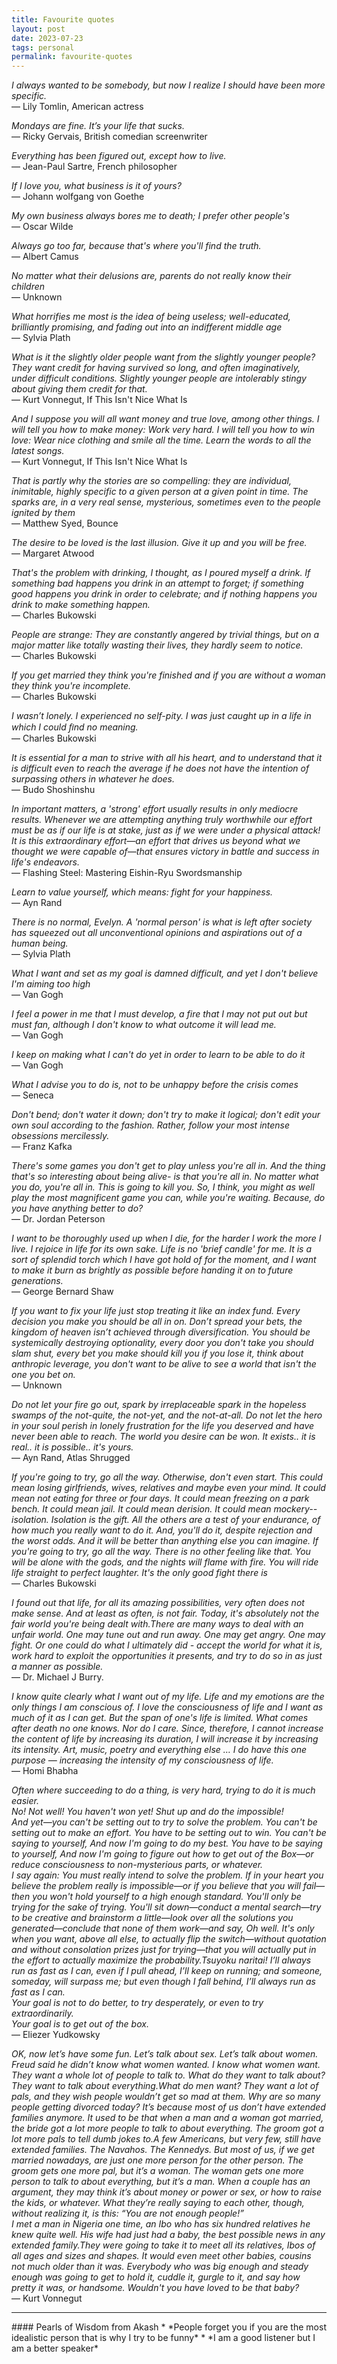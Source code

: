 ```yaml
---
title: Favourite quotes
layout: post
date: 2023-07-23
tags: personal
permalink: favourite-quotes
---
```

*I always wanted to be somebody, but now I realize I should have been more specific.*<br>
— Lily Tomlin, American actress

*Mondays are fine. It’s your life that sucks.*<br>
— Ricky Gervais, British comedian  screenwriter

*Everything has been figured out, except how to live.*<br>
— Jean-Paul Sartre, French philosopher

*If I love you, what business is it of yours?*<br>
— Johann wolfgang von Goethe

*My own business always bores me to death; I prefer other people's*<br>
— Oscar Wilde

*Always go too far, because that's where you'll find the truth.*<br>
— Albert Camus

*No matter what their delusions are, parents do not really know their children*<br>
— Unknown

*What horrifies me most is the idea of being useless; well-educated, brilliantly promising, and fading out into an indifferent middle age*<br>
— Sylvia Plath

*What is it the slightly older people want from the slightly younger people? They want credit for having survived so long, and often imaginatively, under difficult conditions. Slightly younger people are intolerably stingy about giving them credit for that.*<br>
— Kurt Vonnegut, If This Isn't Nice What Is

*And I suppose you will all want money and true love, among other things. I will tell you how to make money: Work very hard. I will tell you how to win love: Wear nice clothing and smile all the time. Learn the words to all the latest songs.*<br>
— Kurt Vonnegut, If This Isn't Nice What Is

*That is partly why the stories are so compelling: they are individual, inimitable, highly specific to a given person at a given point in time. The sparks are, in a very real sense, mysterious, sometimes even to the people ignited by them*<br>
— Matthew Syed, Bounce

*The desire to be loved is the last illusion. Give it up and you will be free.*<br>
― Margaret Atwood

*That's the problem with drinking, I thought, as I poured myself a drink. If something bad happens you drink in an attempt to forget; if something good happens you drink in order to celebrate; and if nothing happens you drink to make something happen.*<br>
— Charles Bukowski

*People are strange: They are constantly angered by trivial things, but on a major matter like totally wasting their lives, they hardly seem to notice.*<br>
― Charles Bukowski

*If you get married they think you're finished and if you are without a woman they think you're incomplete.*<br>
― Charles Bukowski

*I wasn’t lonely. I experienced no self-pity. I was just caught up in a life in which I could ﬁnd no meaning.*<br>
― Charles Bukowski

*It is essential for a man to strive with all his heart, and to understand that it is difficult even to reach the average if he does not have the intention of surpassing others in whatever he does.*<br>
— Budo Shoshinshu

*In important matters, a 'strong' effort usually results in only mediocre results.  Whenever we are attempting anything truly worthwhile our effort must be as if our life is at stake, just as if we were under a physical attack!  It is this extraordinary effort—an effort that drives us beyond what we thought we were capable of—that ensures victory in battle and success in life's endeavors.*<br>
— Flashing Steel: Mastering Eishin-Ryu Swordsmanship

*Learn to value yourself, which means: fight for your happiness.*<br>
— Ayn Rand

*There is no normal, Evelyn. A 'normal person' is what is left after society has squeezed out all unconventional opinions and aspirations out of a human being.*<br>
— Sylvia Plath

*What I want and set as my goal is damned difficult, and yet I don't believe I'm aiming too high*<br>
— Van Gogh

*I feel a power in me that I must develop, a fire that I may not put out but must fan, although I don't know to what outcome it will lead me.*<br>
— Van Gogh

*I keep on making what I can't do yet in order to learn to be able to do it*<br>
— Van Gogh

*What I advise you to do is, not to be unhappy before the crisis comes*<br>
— Seneca

*Don't bend; don't water it down; don't try to make it logical; don't edit your own soul according to the fashion. Rather, follow your most intense obsessions mercilessly.*<br>
— Franz Kafka

*There's some games you don't get to play unless you're all in. And the thing that's so interesting about being alive- is that you're all in. No matter what you do, you're all in. This is going to kill you. So, I think, you might as well play the most magnificent game you can, while you're waiting. Because, do you have anything better to do?*<br>
— Dr. Jordan Peterson

*I want to be thoroughly used up when I die, for the harder I work the more I live. I rejoice in life for its own sake. Life is no 'brief candle' for me. It is a sort of splendid torch which I have got hold of for the moment, and I want to make it burn as brightly as possible before handing it on to future generations.*<br>
— George Bernard Shaw

*If you want to fix your life just stop treating it like an index fund. Every decision you make you should be all in on. Don’t spread your bets, the kingdom of heaven isn’t achieved through diversification. You should be systemically destroying optionality, every door you don't take you should slam shut, every bet you make should kill you if you lose it, think about anthropic leverage, you don't want to be alive to see a world that isn't the one you bet on.*<br>
— Unknown

*Do not let your fire go out, spark by irreplaceable spark in the hopeless swamps of the not-quite, the not-yet, and the not-at-all. Do not let the hero in your soul perish in lonely frustration for the life you deserved and have never been able to reach. The world you desire can be won. It exists.. it is real.. it is possible.. it's yours.*<br>
— Ayn Rand, Atlas Shrugged

*If you're going to try, go all the way. Otherwise, don't even start. This could mean losing girlfriends, wives, relatives and maybe even your mind. It could mean not eating for three or four days. It could mean freezing on a park bench. It could mean jail. It could mean derision. It could mean mockery--isolation. Isolation is the gift. All the others are a test of your endurance, of how much you really want to do it. And, you'll do it, despite rejection and the worst odds. And it will be better than anything else you can imagine. If you're going to try, go all the way. There is no other feeling like that. You will be alone with the gods, and the nights will flame with fire. You will ride life straight to perfect laughter. It's the only good fight there is*<br>
— Charles Bukowski

*I found out that life, for all its amazing possibilities, very often does not make sense. And at least as often, is not fair. Today, it's absolutely not the fair world you're being dealt with.There are many ways to deal with an unfair world. One may tune out and run away. One may get angry. One may fight. Or one could do what I ultimately did - accept the world for what it is, work hard to exploit the opportunities it presents, and try to do so in as just a manner as possible.*<br>
— Dr. Michael J Burry.

*I know quite clearly what I want out of my life. Life and my emotions are the only things I am conscious of. I love the consciousness of life and I want as much of it as I can get. But the span of one's life is limited. What comes after death no one knows. Nor do I care. Since, therefore, I cannot increase the content of life by increasing its duration, I will increase it by increasing its intensity. Art, music, poetry and everything else … I do have this one purpose — increasing the intensity of my consciousness of life.*<br>
— Homi Bhabha

*Often where succeeding to do a thing, is very hard, trying to do it is much easier.<br>
No! Not well! You haven't won yet! Shut up and do the impossible!<br>
And yet—you can't be setting out to try to solve the problem. You can't be setting out to make an effort. You have to be setting out to win. You can't be saying to yourself, And now I'm going to do my best. You have to be saying to yourself, And now I'm going to figure out how to get out of the Box—or reduce consciousness to non-mysterious parts, or whatever.<br>
I say again:  You must really intend to solve the problem. If in your heart you believe the problem really is impossible—or if you believe that you will fail—then you won't hold yourself to a high enough standard. You'll only be trying for the sake of trying. You'll sit down—conduct a mental search—try to be creative and brainstorm a little—look over all the solutions you generated—conclude that none of them work—and say, Oh well. It's only when you want, above all else, to actually flip the switch—without quotation and without consolation prizes just for trying—that you will actually put in the effort to actually maximize the probability.Tsuyoku naritai! I’ll always run as fast as I can, even if I pull ahead, I’ll keep on running; and someone, someday, will surpass me; but even though I fall behind, I’ll always run as fast as I can.<br>
Your goal is not to do better, to try desperately, or even to try extraordinarily. <br>
Your goal is to get out of the box.*<br>
— Eliezer Yudkowsky

*OK, now let’s have some fun. Let’s talk about sex. Let’s talk about women. Freud said he didn’t know what women wanted. I know what women want. They want a whole lot of people to talk to. What do they want to talk about? They want to talk about everything.What do men want? They want a lot of pals, and they wish people wouldn’t get so mad at them. Why are so many people getting divorced today? It’s because most of us don’t have extended families anymore. It used to be that when a man and a woman got married, the bride got a lot more people to talk to about everything. The groom got a lot more pals to tell dumb jokes to.A few Americans, but very few, still have extended families. The Navahos. The Kennedys. But most of us, if we get married nowadays, are just one more person for the other person. The groom gets one more pal, but it’s a woman. The woman gets one more person to talk to about everything, but it’s a man. When a couple has an argument, they may think it’s about money or power or sex, or how to raise the kids, or whatever. What they’re really saying to each other, though, without realizing it, is this: “You are not enough people!” <br>
I met a man in Nigeria one time, an Ibo who has six hundred relatives he knew quite well. His wife had just had a baby, the best possible news in any extended family.They were going to take it to meet all its relatives, Ibos of all ages and sizes and shapes. It would even meet other babies, cousins not much older than it was. Everybody who was big enough and steady enough was going to get to hold it, cuddle it, gurgle to it, and say how pretty it was, or handsome. Wouldn't you have loved to be that baby?*<br>
— Kurt Vonnegut

<hr> 
#### Pearls of Wisdom from Akash
* *People forget you if you are the most idealistic person that is why I try to be funny*
* *I am a good listener but I am a better speaker*